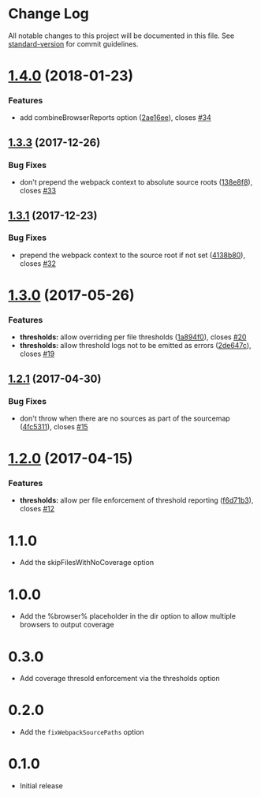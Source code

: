 # Change Log

All notable changes to this project will be documented in this file. See [standard-version](https://github.com/conventional-changelog/standard-version) for commit guidelines.

<a name="1.4.0"></a>
# [1.4.0](https://github.com/mattlewis92/karma-coverage-istanbul-reporter/compare/v1.3.3...v1.4.0) (2018-01-23)


### Features

* add combineBrowserReports option ([2ae16ee](https://github.com/mattlewis92/karma-coverage-istanbul-reporter/commit/2ae16ee)), closes [#34](https://github.com/mattlewis92/karma-coverage-istanbul-reporter/issues/34)



<a name="1.3.3"></a>
## [1.3.3](https://github.com/mattlewis92/karma-coverage-istanbul-reporter/compare/v1.3.1...v1.3.3) (2017-12-26)


### Bug Fixes

* don't prepend the webpack context to absolute source roots ([138e8f8](https://github.com/mattlewis92/karma-coverage-istanbul-reporter/commit/138e8f8)), closes [#33](https://github.com/mattlewis92/karma-coverage-istanbul-reporter/issues/33)



<a name="1.3.1"></a>
## [1.3.1](https://github.com/mattlewis92/karma-coverage-istanbul-reporter/compare/v1.3.0...v1.3.1) (2017-12-23)


### Bug Fixes

* prepend the webpack context to the source root if not set ([4138b80](https://github.com/mattlewis92/karma-coverage-istanbul-reporter/commit/4138b80)), closes [#32](https://github.com/mattlewis92/karma-coverage-istanbul-reporter/issues/32)



<a name="1.3.0"></a>
# [1.3.0](https://github.com/mattlewis92/karma-coverage-istanbul-reporter/compare/v1.2.1...v1.3.0) (2017-05-26)


### Features

* **thresholds:** allow overriding per file thresholds ([1a894f0](https://github.com/mattlewis92/karma-coverage-istanbul-reporter/commit/1a894f0)), closes [#20](https://github.com/mattlewis92/karma-coverage-istanbul-reporter/issues/20)
* **thresholds:** allow threshold logs not to be emitted as errors ([2de647c](https://github.com/mattlewis92/karma-coverage-istanbul-reporter/commit/2de647c)), closes [#19](https://github.com/mattlewis92/karma-coverage-istanbul-reporter/issues/19)



<a name="1.2.1"></a>
## [1.2.1](https://github.com/mattlewis92/karma-coverage-istanbul-reporter/compare/v1.2.0...v1.2.1) (2017-04-30)


### Bug Fixes

* don't throw when there are no sources as part of the sourcemap ([4fc5311](https://github.com/mattlewis92/karma-coverage-istanbul-reporter/commit/4fc5311)), closes [#15](https://github.com/mattlewis92/karma-coverage-istanbul-reporter/issues/15)



<a name="1.2.0"></a>
# [1.2.0](https://github.com/mattlewis92/karma-coverage-istanbul-reporter/compare/v1.1.0...v1.2.0) (2017-04-15)


### Features

* **thresholds:** allow per file enforcement of threshold reporting ([f6d71b3](https://github.com/mattlewis92/karma-coverage-istanbul-reporter/commit/f6d71b3)), closes [#12](https://github.com/mattlewis92/karma-coverage-istanbul-reporter/issues/12)

# 1.1.0

* Add the skipFilesWithNoCoverage option

# 1.0.0

* Add the %browser% placeholder in the dir option to allow multiple browsers to output coverage

# 0.3.0

* Add coverage thresold enforcement via the thresholds option

# 0.2.0

* Add the `fixWebpackSourcePaths` option

# 0.1.0

* Initial release
